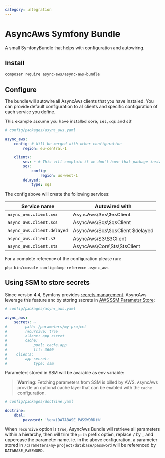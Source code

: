 ```yaml
---
category: integration
---
```


# AsyncAws Symfony Bundle

A small SymfonyBundle that helps with configuration and autowiring.

## Install

```shell
composer require async-aws/async-aws-bundle
```

## Configure

The bundle will autowire all AsyncAws clients that you have installed. You can
provide default configuration to all clients and specific configuration of each
service you define.

This example assume you have installed core, ses, sqs and s3:

```yaml
# config/packages/async_aws.yaml

async_aws:
    config: # Will be merged with other configuration
        region: eu-central-1

    clients:
        ses: ~ # This will complain if we don't have that package installed
        sqs:
            config:
                region: us-west-1
        delayed:
            type: sqs
```

The config above will create the following services:

| Service name               | Autowired with                  |
| -------------------------- | ------------------------------- |
| `async_aws.client.ses`     | AsyncAws\Ses\SesClient
| `async_aws.client.sqs`     | AsyncAws\Sqs\SqsClient
| `async_aws.client.delayed` | AsyncAws\Sqs\SqsClient $delayed
| `async_aws.client.s3`      | AsyncAws\S3\S3Client
| `async_aws.client.sts`     | AsyncAws\Core\Sts\StsClient

For a complete reference of the configuration please run:

```shell
php bin/console config:dump-reference async_aws
```

## Using SSM to store secrets

Since version 4.4, Symfony provides [secrets management](https://symfony.com/doc/current/configuration/secrets.html).
AsyncAws leverage this feature and by storing secrets in [AWS SSM Parameter Store](https://docs.aws.amazon.com/systems-manager/latest/userguide/systems-manager-parameter-store.html):

```yaml
# config/packages/async_aws.yaml

async_aws:
    secrets: ~
#        path: /parameters/my-project
#        recursive: true
#        client: app-secret
#        cache:
#            pool: cache.app
#            ttl: 3600
#    clients:
#        app-secret:
#            type: ssm
```

Parameters stored in SSM will be available as env variable:

> **Warning**: Fetching parameters from SSM is billed by AWS. AsyncAws provide
> an optional cache layer that can be enabled with the `cache` configuration.

```yaml
# config/packages/doctrine.yaml

doctrine:
    dbal:
        password: '%env(DATABASE_PASSWORD)%'
```

When `recursive` option is `true`, AsyncAws Bundle will retrieve all parameters
within a hierarchy, then will trim the `path` prefix option, replace `/` by `_`
and uppercase the parameter name. ie. in the above configuration, a parameter
stored in `/parameters/my-project/database/password` will be referenced by
`DATABASE_PASSWORD`.
